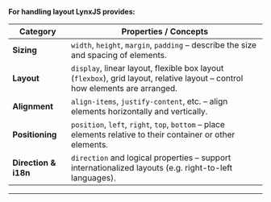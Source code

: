 
**For handling layout LynxJS provides:**

| Category             | Properties / Concepts                                                                                                        |
| -------------------- | ---------------------------------------------------------------------------------------------------------------------------- |
| **Sizing**           | `width`, `height`, `margin`, `padding` – describe the size and spacing of elements.                                          |
| **Layout**           | `display`, linear layout, flexible box layout (`flexbox`), grid layout, relative layout – control how elements are arranged. |
| **Alignment**        | `align-items`, `justify-content`, etc. – align elements horizontally and vertically.                                         |
| **Positioning**      | `position`, `left`, `right`, `top`, `bottom` – place elements relative to their container or other elements.                 |
| **Direction & i18n** | `direction` and logical properties – support internationalized layouts (e.g. right-to-left languages).                       |

---